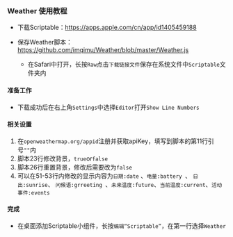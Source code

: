 ### Weather 使用教程

- 下载Scriptable：https://apps.apple.com/cn/app/id1405459188

- 保存Weather脚本：https://github.com/imqimu/Weather/blob/master/Weather.js
  - 在Safari中打开，长按`Raw`点击`下载链接文件`保存在系统文件中`Scriptable`文件夹内

#### 准备工作

- 下载成功后在右上角`Settings`中选择`Editor`打开`Show Line Numbers`

#### 相关设置

1. 在`openweathermap.org/appid`注册并获取apiKey，填写到脚本的第11行引号`""`内
2. 脚本23行修改背景，`true`or`false`
3. 脚本26行重置背景，修改后需要改为`false`
4. 可以在51-53行内修改的显示内容为`日期:date` 、`电量:battery `、 `日出:sunrise`、 `问候语:grreeting `、`未来温度:future`、`当前温度:current`、`活动事件:events`

#### 完成

- 在桌面添加Scriptable小组件，长按`编辑“Scriptable”`，在第一行选择`Weather`